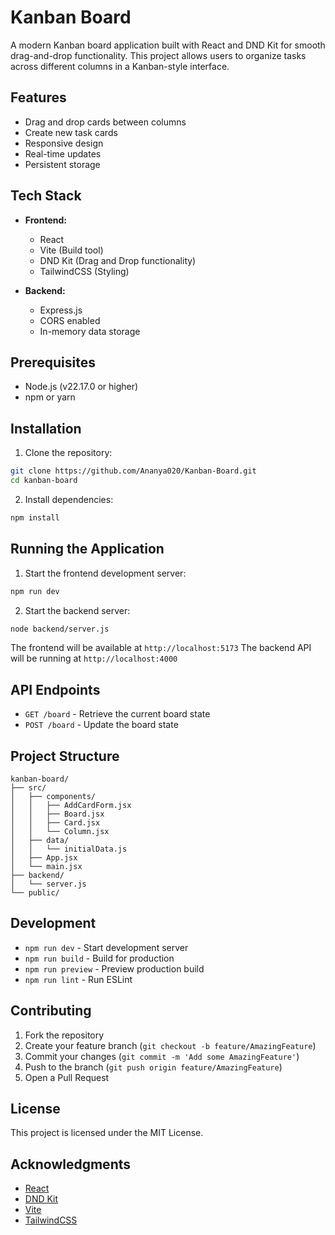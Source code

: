 # Kanban Board

A modern Kanban board application built with React and DND Kit for smooth drag-and-drop functionality. This project allows users to organize tasks across different columns in a Kanban-style interface.

## Features

- Drag and drop cards between columns
- Create new task cards
- Responsive design
- Real-time updates
- Persistent storage

## Tech Stack

- **Frontend:**
  - React
  - Vite (Build tool)
  - DND Kit (Drag and Drop functionality)
  - TailwindCSS (Styling)

- **Backend:**
  - Express.js
  - CORS enabled
  - In-memory data storage

## Prerequisites

- Node.js (v22.17.0 or higher)
- npm or yarn

## Installation

1. Clone the repository:
```bash
git clone https://github.com/Ananya020/Kanban-Board.git
cd kanban-board
```

2. Install dependencies:
```bash
npm install
```

## Running the Application

1. Start the frontend development server:
```bash
npm run dev
```

2. Start the backend server:
```bash
node backend/server.js
```

The frontend will be available at `http://localhost:5173`
The backend API will be running at `http://localhost:4000`

## API Endpoints

- `GET /board` - Retrieve the current board state
- `POST /board` - Update the board state

## Project Structure

```
kanban-board/
├── src/
│   ├── components/
│   │   ├── AddCardForm.jsx
│   │   ├── Board.jsx
│   │   ├── Card.jsx
│   │   └── Column.jsx
│   ├── data/
│   │   └── initialData.js
│   ├── App.jsx
│   └── main.jsx
├── backend/
│   └── server.js
└── public/
```

## Development

- `npm run dev` - Start development server
- `npm run build` - Build for production
- `npm run preview` - Preview production build
- `npm run lint` - Run ESLint

## Contributing

1. Fork the repository
2. Create your feature branch (`git checkout -b feature/AmazingFeature`)
3. Commit your changes (`git commit -m 'Add some AmazingFeature'`)
4. Push to the branch (`git push origin feature/AmazingFeature`)
5. Open a Pull Request

## License

This project is licensed under the MIT License.

## Acknowledgments

- [React](https://reactjs.org/)
- [DND Kit](https://dndkit.com/)
- [Vite](https://vitejs.dev/)
- [TailwindCSS](https://tailwindcss.com/)